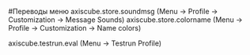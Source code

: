 #Переводы меню
axiscube.store.soundmsg (Menu -> Profile -> Customization -> Message Sounds)
axiscube.store.colorname (Menu -> Profile -> Customization -> Name colors)


axiscube.testrun.eval (Menu -> Testrun Profile)
